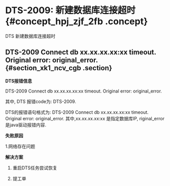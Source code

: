 # DTS-2009: 新建数据库连接超时 {#concept_hpj_zjf_2fb .concept}

DTS 新建数据库连接超时

## DTS-2009 Connect db xx.xx.xx.xx:xx timeout. Original error: original\_error. {#section_xk1_ncv_cgb .section}

**DTS报错信息**

DTS-2009 Connect db xx.xx.xx.xx:xx timeout. Original error: original\_error.

其中, DTS 报错code为: DTS-2009.

DTS的报错语句格式为: DTS-2009 Connect db xx.xx.xx.xx:xx timeout. Original error: original\_error. 其中,xx.xx.xx.xx:xx 是指定数据库IP, riginal\_error 是java驱动报错内容.

**失败原因**

1.网络存在问题

**解决方案**

1. 重启DTS任务尝试恢复

2. 提工单

